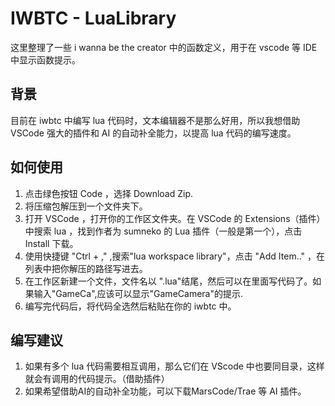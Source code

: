 # IWBTC - LuaLibrary
这里整理了一些 i wanna be the creator 中的函数定义，用于在 vscode 等 IDE 中显示函数提示。

## 背景
目前在 iwbtc 中编写 lua 代码时，文本编辑器不是那么好用，所以我想借助 VSCode 强大的插件和 AI 的自动补全能力，以提高 lua 代码的编写速度。

## 如何使用
1. 点击绿色按钮 Code ，选择 Download Zip.
2. 将压缩包解压到一个文件夹下。
3. 打开 VSCode ，打开你的工作区文件夹。在 VSCode 的 Extensions（插件）中搜索 lua ，找到作者为 sumneko 的 Lua 插件（一般是第一个），点击 Install 下载。
4. 使用快捷键 "Ctrl + ," ,搜索"lua workspace library"，点击 "Add Item.." ，在列表中把你解压的路径写进去。
5. 在工作区新建一个文件，文件名以 ".lua"结尾，然后可以在里面写代码了。如果输入"GameCa",应该可以显示"GameCamera"的提示.
6. 编写完代码后，将代码全选然后粘贴在你的 iwbtc 中。

## 编写建议
1. 如果有多个 lua 代码需要相互调用，那么它们在 VScode 中也要同目录，这样就会有调用的代码提示。（借助插件）
2. 如果希望借助AI的自动补全功能，可以下载MarsCode/Trae 等 AI 插件。